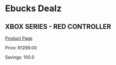 
# Ebucks Dealz
## XBOX SERIES - RED CONTROLLER
[Product Page](https://www.ebucks.com/web/shop/productSelected.do?prodId=690015984&catId=714479704)

Price: R1299.00

Savings: 100.0


	